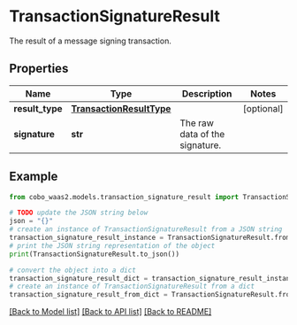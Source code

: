# TransactionSignatureResult

The result of a message signing transaction.

## Properties

Name | Type | Description | Notes
------------ | ------------- | ------------- | -------------
**result_type** | [**TransactionResultType**](TransactionResultType.md) |  | [optional] 
**signature** | **str** | The raw data of the signature. | 

## Example

```python
from cobo_waas2.models.transaction_signature_result import TransactionSignatureResult

# TODO update the JSON string below
json = "{}"
# create an instance of TransactionSignatureResult from a JSON string
transaction_signature_result_instance = TransactionSignatureResult.from_json(json)
# print the JSON string representation of the object
print(TransactionSignatureResult.to_json())

# convert the object into a dict
transaction_signature_result_dict = transaction_signature_result_instance.to_dict()
# create an instance of TransactionSignatureResult from a dict
transaction_signature_result_from_dict = TransactionSignatureResult.from_dict(transaction_signature_result_dict)
```
[[Back to Model list]](../README.md#documentation-for-models) [[Back to API list]](../README.md#documentation-for-api-endpoints) [[Back to README]](../README.md)


